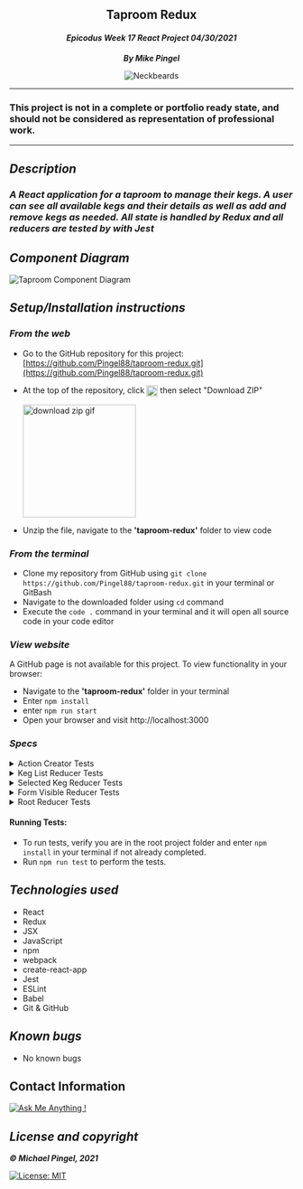 ## <div align="center">Taproom Redux</div>
#### <div align="center">*Epicodus Week 17 React Project 04/30/2021* </div> 
***<p align="center">By Mike Pingel***</p>
<p align="center">
<img alt="Neckbeards" src="https://forthebadge.com/images/badges/built-by-neckbeards.svg">
</p>

___
### This project is not in a complete or portfolio ready state, and should not be considered as representation of professional work.
___
## *Description*    
### *A React application for a taproom to manage their kegs. A user can see all available kegs and their details as well as add and remove kegs as needed. All state is handled by Redux and all reducers are tested by with Jest*
## *Component Diagram*
<img alt="Taproom Component Diagram" src="https://i.imgur.com/YN4D2v8.png">

## *Setup/Installation instructions*
### *From the web*
* Go to the GitHub repository for this project: [https://github.com/Pingel88/taproom-redux.git](https://github.com/Pingel88/taproom-redux.git)
* At the top of the repository, click <img src="https://i.imgur.com/Ej9Dphm.png" alt="Code Button" height="20" align="center"> then select "Download ZIP"

  <img src="https://i.imgur.com/tZKvGne.gif" alt="download zip gif" height="200">
* Unzip the file, navigate to the **'taproom-redux'** folder to view code
### *From the terminal*
* Clone my repository from GitHub using `git clone https://github.com/Pingel88/taproom-redux.git` in your terminal or GitBash
* Navigate to the downloaded folder using `cd` command
* Execute the `code .` command in your terminal and it will open all source code in your code editor

### *View website*
A GitHub page is not available for this project. To view functionality in your browser:
* Navigate to the **'taproom-redux'** folder in your terminal
* Enter `npm install`
* enter `npm run start`
* Open your browser and visit http://localhost:3000

### *Specs*
<details>
<summary>Action Creator Tests</summary>

| # | Behavior | Input |  Output | Complete |
| :------------- | :------------- | :------------- | :------------ | :-------------: |
| 01 | deleteKeg creates DELETE_KEG action | `deleteKeg()` | `action.type: 'DELETE_KEG'` | ✅ |
| 02 | toggleForm creates TOGGLE_FORM action | `toggleForm()` | `action.type: 'TOGGLE_FORM'` | ✅ |
| 03 | addKeg creates ADD_KEG action | `addKeg()` | `action.type: 'ADD_KEG'` | ✅ |
| 04 | selectKeg creates SELECT_KEG action | `selectKeg()` | `action.type: 'SELECT_KEG'` | ✅ |
| 05 | deselectKeg creates DESELECT_KEG action | `deselectKeg()` | `action.type: 'DESELECT_KEG'` | ✅ |
| 06 | removePint creates REMOVE_PINT action | `removePint()` | `action.type: 'REMOVE_PINT'` | ✅ |

</details>

<details>
<summary>Keg List Reducer Tests</summary>

| # | Behavior | Input/Action |  Output | Complete |
| :------------- | :------------- | :------------- | :------------ | :-------------: |
| 01 | Return default state if no action type | `kegListReducer({}, {type: null})` | Default state | ✅ |
| 02 | Add new keg to mainKegList | `c.ADD_KEG` | Keg added | ✅ |
| 03 | Delete keg from list | `c.DELETE_KEG` | Keg removed | ✅ |
| 04 | Remove pint from keg | `c.REMOVE_PINT` | One pint removed | ✅ |

</details>

<details>
<summary>Selected Keg Reducer Tests</summary>

| # | Behavior | Input/Action |  Output | Complete |
| :------------- | :------------- | :------------- | :------------ | :-------------: |
| 01 | Return default state if no action type | `selectedKegReducer({}, {type: null})` | Default state | ✅ |
| 02 | Select a keg from mainKegList | `c.SELECT_KEG` | Keg selected | ✅ |
| 03 | Remove a keg from selection | `c.DESELECT_KEG` | Selection cleared | ✅ |

</details>

<details>
<summary>Form Visible Reducer Tests</summary>

| # | Behavior | Input/Action |  Output | Complete |
| :------------- | :------------- | :------------- | :------------ | :-------------: |
| 01 | Return default state if no action type | `formVisibleReducer({}, {type: null})` | Default state | ✅ |
| 02 | Add new keg to mainKegList | `c.TOGGLE_FORM` | Form toggled | ✅ |

</details>

<details>
<summary>Root Reducer Tests</summary>

| # | Behavior | Input |  Output | Complete |
| :------------- | :------------- | :------------- | :------------ | :-------------: |
| 01 | Return default state if no action type | `rootReducer({}, {type: null})` | Default state | ✅ |
| 02 | Check initial state of kegListReducer vs rootReducer's store | `store.getState().mainKegList` | Matches `kegListReducer(undefined, {type: null})`| ✅ |
| 03 | Check initial state of formVisibleReducer vs rootReducer's store | `store.getState().formVisibleOnPage` | Matches `formVisibleReducer(undefined, {type: null})` | ✅ |
| 04 | Check initial state of selectedKegReducer vs rootReducer's store | `store.getState().selectedKeg` | Matches `selectedKegReducer(undefined, {type: null})` | ✅ |
| 05 | Check ADD_KEG action works for kegListReducer and rootReducer | `store.getState().mainKegList` | Matches output from kegListReducer | ✅ |
| 06 | Check TOGGLE_FORM action works for formVisibleReducer and rootReducer | `store.getState().formVisibleOnPage` | Matches output from formVisibleReducer | ✅ |
| 06 | Check SELECT_KEG action works for selectKegReducer and rootReducer | `store.getState().selectedKeg` | Matches output from selectedKegReducer | ✅ |

</details>

#### Running Tests:
* To run tests, verify you are in the root project folder and enter `npm install` in your terminal if not already completed.
* Run `npm run test` to perform the tests.

## *Technologies used*
* React
* Redux
* JSX
* JavaScript
* npm
* webpack
* create-react-app
* Jest
* ESLint
* Babel
* Git & GitHub

## *Known bugs*
* No known bugs

## Contact Information
[![Ask Me Anything !](https://img.shields.io/badge/Ask%20me-anything-1abc9c.svg)](mailto:mdpingel+github@gmail.com?subject=[GitHub]Epicodus%20Project%20-%20Taproom-Redux)

## *License and copyright*

***© Michael Pingel, 2021***

[![License: MIT](https://img.shields.io/badge/License-MIT-yellow.svg)](https://opensource.org/licenses/MIT)